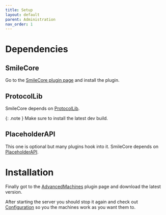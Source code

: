 ```yaml
---
title: Setup
layout: default
parent: Administration
nav_order: 1
---
```


# Dependencies

## SmileCore

Go to the [SmileCore plugin page](https://www.spigotmc.org/resources/smile-core.100044/) and install the plugin.

## ProtocolLib

SmileCore depends on [ProtocolLib](https://www.spigotmc.org/resources/protocollib.1997/).

{: .note }
Make sure to install the latest dev build.

## PlaceholderAPI

This one is optional but many plugins hook into it. SmileCore depends on [PlaceholderAPI](https://www.spigotmc.org/resources/placeholderapi.6245/).

# Installation

Finally got to the [AdvancedMachines](https://www.spigotmc.org/resources/advanced-machines.71731/) plugin page and download the latest version.

After starting the server you should stop it again and check out [Configuration](Configuration) so you the machines work as you want them to.
